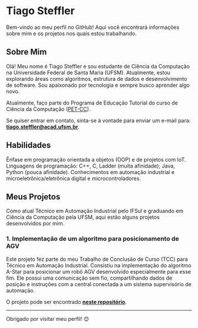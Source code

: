 # Tiago Steffler

  

Bem-vindo ao meu perfil no GitHub! Aqui você encontrará informações sobre mim e os projetos nos quais estou trabalhando.

  

## Sobre Mim

  

Olá! Meu nome é Tiago Steffler e sou estudante de Ciência da Computação na Universidade Federal de Santa Maria (UFSM). Atualmente, estou explorando áreas como algoritmos, estrutura de dados e desenvolvimento de software. Sou apaixonado por tecnologia e sempre busco aprender algo novo.

  Atualmente, faço parte do Programa de Educação Tutorial do curso de Ciência da Computação ([PET-CC](https://www.ufsm.br/pet/ciencia-da-computacao)).

Se quiser entrar em contato, sinta-se à vontade para enviar um e-mail para: **[tiago.steffler@acad.ufsm.br](mailto:tiago.steffler@acad.ufsm.br)**.

  

## Habilidades

Ênfase em programação orientada a objetos (OOP) e de projetos com IoT. Linguagens de programação: C++, C, Ladder (muita afinidade); Java, Python (pouca afinidade). Conhecimentos em automação industrial e microeletrônica/eletrônica digital e microcontroladores.

## Meus Projetos

Como atual Técnico em Automação Industrial pelo IFSul e graduando em Ciência da Computação pela UFSM, aqui estão alguns projetos desenvolvidos por mim.

### 1. Implementação de um algoritmo para posicionamento de AGV 

Este projeto fez parte do meu Trabalho de Conclusão de Curso (TCC) para Técnico em Automação Industrial. Consistiu na implementação do algoritmo A-Star para posicionar um robô AGV desenvolvido especialmente para esse fim. Ele possui uma comunicação sem fio, compartilhando dados de posição e instruções com a central conectada a um sistema supervisório de automação.

O projeto pode ser encontrado **[neste repositório](https://github.com/113topline/AGVMaster/tree/e9d01f76118d34e7175531ed523a52f0743e500a)**.


  

---

  

Obrigado por visitar meu perfil! 😊
